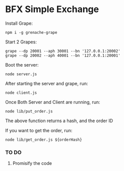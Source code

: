 # BFX Simple Exchange

Install Grape:

```
npm i -g grenache-grape
```

Start 2 Grapes:

```
grape --dp 20001 --aph 30001 --bn '127.0.0.1:20002'
grape --dp 20002 --aph 40001 --bn '127.0.0.1:20001'
```

Boot the server:

```
node server.js
```


After starting the server and grape, run:

```
node client.js
```

Once Both Server and Client are running, run:

```
node lib/put_order.js
```

The above function returns a hash, and the order ID

If you want to get the order, run:

```
node lib/get_order.js ${orderHash}
```


### TO DO

1) Promisify the code

